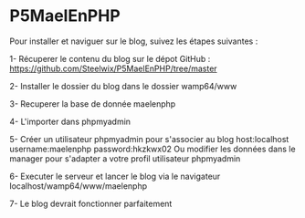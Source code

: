 # P5MaelEnPHP

Pour installer et naviguer sur le blog, suivez les étapes suivantes :

1- Récuperer le contenu du blog sur le dépot GitHub : https://github.com/Steelwix/P5MaelEnPHP/tree/master

2- Installer le dossier du blog dans le dossier wamp64/www

3- Recuperer la base de donnée maelenphp

4- L'importer dans phpmyadmin

5- Créer un utilisateur phpmyadmin pour s'associer au blog host:localhost username:maelenphp password:hkzkwx02 
Ou modifier les données dans le manager pour s'adapter a votre profil utilisateur phpmyadmin

6- Executer le serveur et lancer le blog via le navigateur localhost/wamp64/www/maelenphp

7- Le blog devrait fonctionner parfaitement

